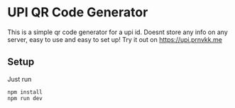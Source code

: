 # UPI QR Code Generator

This is a simple qr code generator for a upi id. Doesnt store any info on any server, easy to use and easy to set up!
Try it out on https://upi.prnvkk.me

## Setup
Just run
```
npm install
npm run dev
```